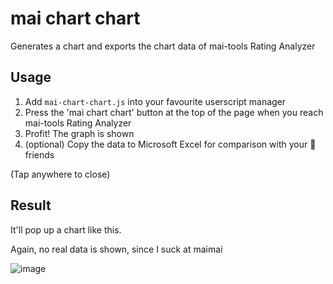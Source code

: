 # mai chart chart
Generates a chart and exports the chart data of mai-tools Rating Analyzer

## Usage
1. Add `mai-chart-chart.js` into your favourite userscript manager
2. Press the 'mai chart chart' button at the top of the page when you reach mai-tools Rating Analyzer
3. Profit! The graph is shown
4. (optional) Copy the data to Microsoft Excel for comparison with your 🛐friends

(Tap anywhere to close)

## Result
It'll pop up a chart like this. 

Again, no real data is shown, since I suck at maimai

![image](https://github.com/evnchn/mai-chart-chart/assets/37951241/870b27ab-f2fb-4733-9a28-93437de03601)


